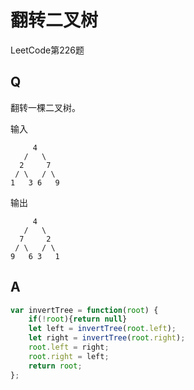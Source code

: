 # 翻转二叉树
LeetCode第226题

## Q
翻转一棵二叉树。

输入
```
     4
   /   \
  2     7
 / \   / \
1   3 6   9
```
输出
```
     4
   /   \
  7     2
 / \   / \
9   6 3   1
```

## A
``` javascript
var invertTree = function(root) {
    if(!root){return null}
    let left = invertTree(root.left);
    let right = invertTree(root.right);
    root.left = right;
    root.right = left;
    return root;
};
```